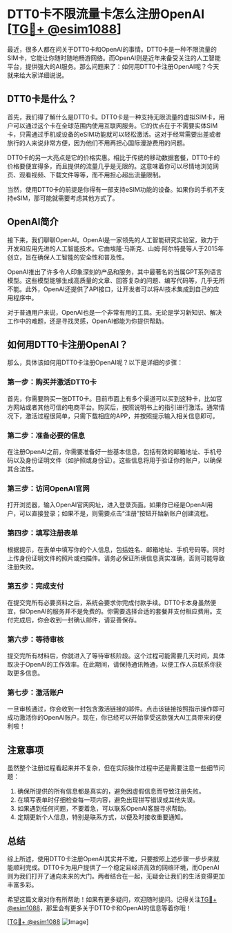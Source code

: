 # DTT0卡不限流量卡怎么注册OpenAI [[TG💪+ @esim1088](https://t.me/s/esim1088)]

最近，很多人都在问关于DTT0卡和OpenAI的事情。DTT0卡是一种不限流量的SIM卡，它能让你随时随地畅游网络。而OpenAI则是近年来备受关注的人工智能平台，提供强大的AI服务。那么问题来了：如何用DTT0卡注册OpenAI呢？今天就来给大家详细说说。

## DTT0卡是什么？

首先，我们得了解什么是DTT0卡。DTT0卡是一种支持无限流量的虚拟SIM卡，用户可以通过这个卡在全球范围内使用互联网服务。它的优点在于不需要实体SIM卡，只需通过手机或设备的eSIM功能就可以轻松激活。这对于经常需要出差或者旅行的人来说非常方便，因为他们不用再担心国际漫游费用的问题。

DTT0卡的另一大亮点是它的价格实惠。相比于传统的移动数据套餐，DTT0卡的价格要便宜得多，而且提供的流量几乎是无限的。这意味着你可以尽情地浏览网页、观看视频、下载文件等等，而不用担心超出流量限制。

当然，使用DTT0卡的前提是你得有一部支持eSIM功能的设备。如果你的手机不支持eSIM，那可能就需要考虑其他方式了。

## OpenAI简介

接下来，我们聊聊OpenAI。OpenAI是一家领先的人工智能研究实验室，致力于开发和应用先进的人工智能技术。它由埃隆·马斯克、山姆·阿尔特曼等人于2015年创立，旨在确保人工智能的安全性和普及性。

OpenAI推出了许多令人印象深刻的产品和服务，其中最著名的当属GPT系列语言模型。这些模型能够生成高质量的文章、回答复杂的问题、编写代码等，几乎无所不能。此外，OpenAI还提供了API接口，让开发者可以将AI技术集成到自己的应用程序中。

对于普通用户来说，OpenAI也是一个非常有用的工具。无论是学习新知识、解决工作中的难题，还是寻找灵感，OpenAI都能为你提供帮助。

## 如何用DTT0卡注册OpenAI？

那么，具体该如何用DTT0卡注册OpenAI呢？以下是详细的步骤：

### 第一步：购买并激活DTT0卡

首先，你需要购买一张DTT0卡。目前市面上有多个渠道可以买到这种卡，比如官方网站或者其他可信的电商平台。购买后，按照说明书上的指引进行激活。通常情况下，激活过程很简单，只需下载相应的APP，并按照提示输入相关信息即可。

### 第二步：准备必要的信息

在注册OpenAI之前，你需要准备好一些基本信息，包括有效的邮箱地址、手机号码以及身份证明文件（如护照或身份证）。这些信息将用于验证你的账户，以确保其合法性。

### 第三步：访问OpenAI官网

打开浏览器，输入OpenAI官网网址，进入登录页面。如果你已经是OpenAI用户，可以直接登录；如果不是，则需要点击“注册”按钮开始新账户创建流程。

### 第四步：填写注册表单

根据提示，在表单中填写你的个人信息，包括姓名、邮箱地址、手机号码等。同时上传身份证明文件的照片或扫描件。请务必保证所填信息真实准确，否则可能导致注册失败。

### 第五步：完成支付

在提交完所有必要资料之后，系统会要求你完成付款手续。DTT0卡本身虽然便宜，但OpenAI的服务并不是免费的。你需要选择合适的套餐并支付相应费用。支付完成后，你会收到一封确认邮件，请妥善保存。

### 第六步：等待审核

提交完所有材料后，你就进入了等待审核阶段。这个过程可能需要几天时间，具体取决于OpenAI的工作效率。在此期间，请保持通讯畅通，以便工作人员联系你获取更多信息。

### 第七步：激活账户

一旦审核通过，你会收到一封包含激活链接的邮件。点击该链接按照指示操作即可成功激活你的OpenAI账户。现在，你已经可以开始享受这款强大AI工具带来的便利啦！

## 注意事项

虽然整个注册过程看起来并不复杂，但在实际操作过程中还是需要注意一些细节问题：

1. 确保所提供的所有信息都是真实的，避免因虚假信息而导致注册失败。
2. 在填写表单时仔细检查每一项内容，避免出现拼写错误或其他失误。
3. 如果遇到任何问题，不要着急，可以联系OpenAI客服寻求帮助。
4. 定期更新个人信息，特别是联系方式，以便及时接收重要通知。

## 总结

综上所述，使用DTT0卡注册OpenAI其实并不难，只要按照上述步骤一步步来就能顺利完成。DTT0卡为用户提供了一个稳定且经济高效的网络环境，而OpenAI则为我们打开了通向未来的大门。两者结合在一起，无疑会让我们的生活变得更加丰富多彩。

希望这篇文章对你有所帮助！如果有更多疑问，欢迎随时提问。记得关注[TG💪+ @esim1088](https://t.me/s/esim1088)，那里会有更多关于DTT0卡和OpenAI的信息等着你哦！

[[TG💪+ @esim1088](https://t.me/s/esim1088) ![Image](https://i.postimg.cc/4NQfJmqS/Snipaste-2025-05-13-00-14-12.png)]